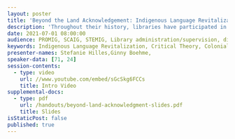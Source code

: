 ```yaml
---
layout: poster
title: 'Beyond the Land Acknowledgement: Indigenous Language Revitalization, Student Activism, and Library Research'
description: 'Throughout their history, libraries have participated in white supremacist power structures that privilege white knowledge over that of indigenous cultures. Indigenous language revitalization, which seeks to restore the languages of indigenous peoples, is one way libraries can begin to dismantle white supremacist culture. Through the lens of critical theory, this poster will examine a case study involving a collaboration between the library, the natural history museum, and a class of first-year students. This class focused on restoring a botanical walking tour and, as a direct result of student activism, incorporated indigenous language into newly created exhibit labels using an online dictionary of tribal words created by an indigenous tribe and the university that now sits upon their lands. During their research, students realized that many of the trees currently on campus are native to other parts of North America that were home to other indigenous peoples and thus are not represented in this dictionary, presenting significant challenges for the project and revealing the lasting effects of colonialism. This poster will discuss how such language suppression was used as a tool of white supremacist culture and how libraries can participate in social justice work through student research and activism.'
date: 2021-07-01 08:00:00
audience: PROMIG, SCAIG, STEMIG, Library administration/supervision, diversity, consortia, emerging technologies, reference
keywords: Indigenous Language Revitalization, Critical Theory, Colonialism, White Supremacist Culture, Exhibition Labels, Language Suppression, Library/Museum Partnerships, Student Activism, Social Justice
presenter-names: Stefanie Hilles,Ginny Boehme,
speaker-data: [71, 24]
session-contents:
  - type: video
    url: //www.youtube.com/embed/sGcSkg6FCCs
    title: Intro Video
supplemental-docs:
  - type: pdf
    url: /handouts/beyond-land-acknowledgment-slides.pdf
    title: Slides
isStaticPost: false
published: true
---
```

